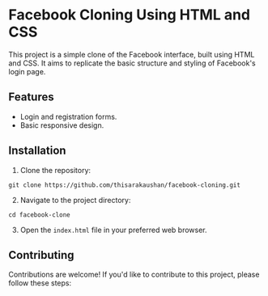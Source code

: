 # Facebook Cloning Using HTML and CSS

This project is a simple clone of the Facebook interface, built using HTML and CSS. It aims to replicate the basic structure and styling of Facebook's login page.

## Features

- Login and registration forms.
- Basic responsive design.

## Installation

1. Clone the repository:
```
git clone https://github.com/thisarakaushan/facebook-cloning.git
```

2. Navigate to the project directory:
```
cd facebook-clone
```

3. Open the `index.html` file in your preferred web browser.

## Contributing

Contributions are welcome! If you'd like to contribute to this project, please follow these steps:
